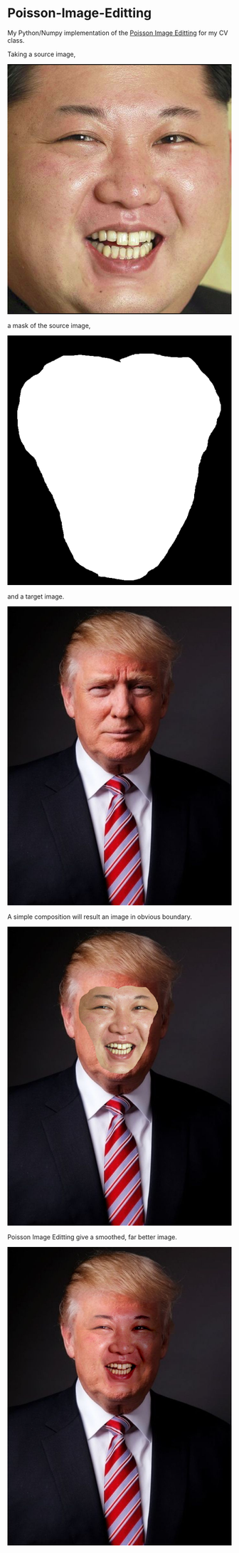 # Poisson-Image-Editting
My Python/Numpy implementation of the [Poisson Image Editting](https://dl.acm.org/doi/10.1145/1201775.882269) for my CV class.

Taking a source image,

![Kim face](https://github.com/phucdoitoan/Poisson-Image-Editting/blob/master/my_data/kim.png)

a mask of the source image,

![kim mask](https://github.com/phucdoitoan/Poisson-Image-Editting/blob/master/my_data/kim_mask.png)

and a target image.

![Trump face](https://github.com/phucdoitoan/Poisson-Image-Editting/blob/master/my_data/trump.jpg)

A simple composition will result an image in obvious boundary.

![Simple composition](https://github.com/phucdoitoan/Poisson-Image-Editting/blob/master/kim_trump_wo_poisson.png)

Poisson Image Editting give a smoothed, far better image.

![Poisson composition](https://github.com/phucdoitoan/Poisson-Image-Editting/blob/master/kim_trump_w_poisson.png)
